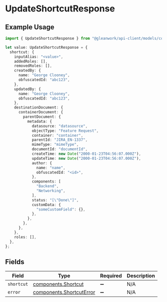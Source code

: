 # UpdateShortcutResponse

## Example Usage

```typescript
import { UpdateShortcutResponse } from "@gleanwork/api-client/models/components";

let value: UpdateShortcutResponse = {
  shortcut: {
    inputAlias: "<value>",
    addedRoles: [],
    removedRoles: [],
    createdBy: {
      name: "George Clooney",
      obfuscatedId: "abc123",
    },
    updatedBy: {
      name: "George Clooney",
      obfuscatedId: "abc123",
    },
    destinationDocument: {
      containerDocument: {
        parentDocument: {
          metadata: {
            datasource: "datasource",
            objectType: "Feature Request",
            container: "container",
            parentId: "JIRA_EN-1337",
            mimeType: "mimeType",
            documentId: "documentId",
            createTime: new Date("2000-01-23T04:56:07.000Z"),
            updateTime: new Date("2000-01-23T04:56:07.000Z"),
            author: {
              name: "name",
              obfuscatedId: "<id>",
            },
            components: [
              "Backend",
              "Networking",
            ],
            status: "[\"Done\"]",
            customData: {
              "someCustomField": {},
            },
          },
        },
      },
    },
    roles: [],
  },
};
```

## Fields

| Field                                                                | Type                                                                 | Required                                                             | Description                                                          |
| -------------------------------------------------------------------- | -------------------------------------------------------------------- | -------------------------------------------------------------------- | -------------------------------------------------------------------- |
| `shortcut`                                                           | [components.Shortcut](../../models/components/shortcut.md)           | :heavy_minus_sign:                                                   | N/A                                                                  |
| `error`                                                              | [components.ShortcutError](../../models/components/shortcuterror.md) | :heavy_minus_sign:                                                   | N/A                                                                  |